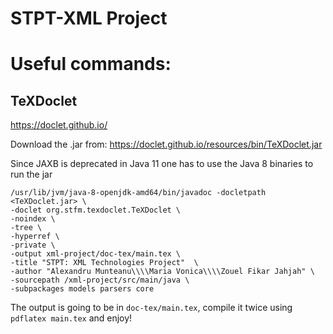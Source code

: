 # STPT-XML Project

# Useful commands:

## TeXDoclet

https://doclet.github.io/

Download the .jar from: https://doclet.github.io/resources/bin/TeXDoclet.jar 

Since JAXB is deprecated in Java 11 one has to use the Java 8 binaries to run the jar

```$bash
/usr/lib/jvm/java-8-openjdk-amd64/bin/javadoc -docletpath <TeXDoclet.jar> \
-doclet org.stfm.texdoclet.TeXDoclet \
-noindex \
-tree \
-hyperref \
-private \
-output xml-project/doc-tex/main.tex \
-title "STPT: XML Technologies Project"  \
-author "Alexandru Munteanu\\\\Maria Vonica\\\\Zouel Fikar Jahjah" \
-sourcepath /xml-project/src/main/java \
-subpackages models parsers core 
```

The output is going to be in `doc-tex/main.tex`, compile it twice using `pdflatex main.tex` and enjoy!